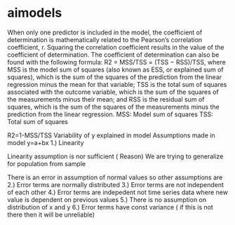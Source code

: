 # aimodels
When only one predictor is included in the model, the coefficient of determination is mathematically related to the Pearson’s correlation coefficient, r. Squaring the correlation coefficient results in the value of the coefficient of determination. The coefficient of determination can also be found with the following formula: R2 = MSS/TSS = (TSS − RSS)/TSS, where MSS is the model sum of squares (also known as ESS, or explained sum of squares), which is the sum of the squares of the prediction from the linear regression minus the mean for that variable; TSS is the total sum of squares associated with the outcome variable, which is the sum of the squares of the measurements minus their mean; and RSS is the residual sum of squares, which is the sum of the squares of the measurements minus the prediction from the linear regression.
MSS: Model sum of squares
TSS: Total sum of squares

R2=1-MSS/TSS
Variability of y explained in model
Assumptions made in model 
y=a+bx
1.) Linearity

Linearity assumption is nor sufficient ( Reason)
We are trying to generalize for population from sample

There is an error in assumption of normal values so other assumptions are 
2.) Error terms are normally distributed
3.) Error terms are not independent of each other
4.) Error terms are indepedent not time series data where new value is dependent on previous values
5.) There is no assumption on distribution of x and y
6.) Error terms have const variance ( if this is not there then it will be unreliable)
